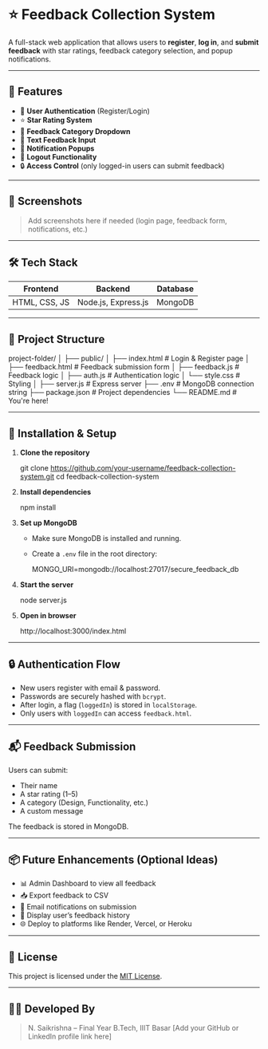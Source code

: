 # ⭐ Feedback Collection System

A full-stack web application that allows users to **register**, **log in**, and **submit feedback** with star ratings, feedback category selection, and popup notifications.

---

## 🚀 Features

* 🔐 **User Authentication** (Register/Login)
* ⭐ **Star Rating System**
* 📂 **Feedback Category Dropdown**
* 💬 **Text Feedback Input**
* 🔔 **Notification Popups**
* 🚪 **Logout Functionality**
* 🔒 **Access Control** (only logged-in users can submit feedback)

---

## 📸 Screenshots

> Add screenshots here if needed (login page, feedback form, notifications, etc.)

---

## 🛠️ Tech Stack

| Frontend      | Backend             | Database |
| ------------- | ------------------- | -------- |
| HTML, CSS, JS | Node.js, Express.js | MongoDB  |

---

## 📁 Project Structure


project-folder/
│
├── public/
│   ├── index.html        # Login & Register page
│   ├── feedback.html     # Feedback submission form
│   ├── feedback.js       # Feedback logic
│   ├── auth.js           # Authentication logic
│   └── style.css         # Styling
│
├── server.js             # Express server
├── .env                  # MongoDB connection string
├── package.json          # Project dependencies
└── README.md             # You're here!


---

## 🔧 Installation & Setup

1. **Clone the repository**


   git clone https://github.com/your-username/feedback-collection-system.git
   cd feedback-collection-system
   

2. **Install dependencies**

   
   npm install
  

3. **Set up MongoDB**

   * Make sure MongoDB is installed and running.
   * Create a `.env` file in the root directory:

   
     MONGO_URI=mongodb://localhost:27017/secure_feedback_db
    

4. **Start the server**

   
   node server.js
  

5. **Open in browser**

   
   http://localhost:3000/index.html


---

## 🔒 Authentication Flow

* New users register with email & password.
* Passwords are securely hashed with `bcrypt`.
* After login, a flag (`loggedIn`) is stored in `localStorage`.
* Only users with `loggedIn` can access `feedback.html`.

---

## 📬 Feedback Submission

Users can submit:

* Their name
* A star rating (1–5)
* A category (Design, Functionality, etc.)
* A custom message

The feedback is stored in MongoDB.

---

## 📦 Future Enhancements (Optional Ideas)

* 📊 Admin Dashboard to view all feedback
* 📥 Export feedback to CSV
* 📧 Email notifications on submission
* 🧾 Display user’s feedback history
* 🌐 Deploy to platforms like Render, Vercel, or Heroku

---

## 📝 License

This project is licensed under the [MIT License](LICENSE).

---

## 👨‍💻 Developed By

> N. Saikrishna – Final Year B.Tech, IIIT Basar
> \[Add your GitHub or LinkedIn profile link here]
